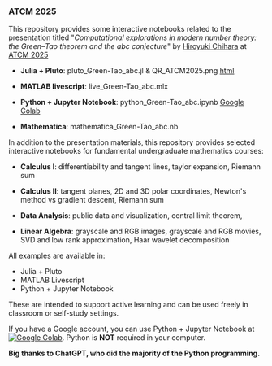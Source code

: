 ### ATCM 2025

This repository provides some interactive notebooks related to the presentation titled "*Computational explorations in modern number theory: the Green–Tao theorem and the abc conjecture*" by [Hiroyuki Chihara](https://fiomfd.github.io/) at [ATCM 2025](https://atcm.mathandtech.org/)

- **Julia + Pluto**: pluto_Green-Tao_abc.jl & QR_ATCM2025.png [html](https://fiomfd.github.io/ATCM2025/pluto_Green-Tao_abc.html)
  
- **MATLAB livescript**: live_Green-Tao_abc.mlx 

- **Python + Jupyter Notebook**: python_Green-Tao_abc.ipynb [Google Colab](https://colab.research.google.com/github/fiomfd/ATCM2025/blob/main/python_Green-Tao_abc.ipynb)

- **Mathematica**: mathematica_Green-Tao_abc.nb


In addition to the presentation materials, this repository provides selected interactive notebooks for fundamental undergraduate mathematics courses:

- **Calculus I**: differentiability and tangent lines, taylor expansion, Riemann sum

- **Calculus II**: tangent planes, 2D and 3D polar coordinates, Newton's method vs gradient descent, Riemann sum

- **Data Analysis**: public data and visualization, central limit theorem, 

- **Linear Algebra**: grayscale and RGB images, grayscale and RGB movies, SVD and low rank approximation, Haar wavelet decomposition

All examples are available in:
- Julia + Pluto
- MATLAB Livescript
- Python + Jupyter Notebook

These are intended to support active learning and can be used freely in classroom or self-study settings. 

If you have a Google account, you can use Python + Jupyter Notebook at [![Google Colab](https://colab.research.google.com/assets/colab-badge.svg)](https://colab.research.google.com/github/fiomfd/ATCM2025/). Python is **NOT** required in your computer. 

**Big thanks to ChatGPT, who did the majority of the Python programming.**
